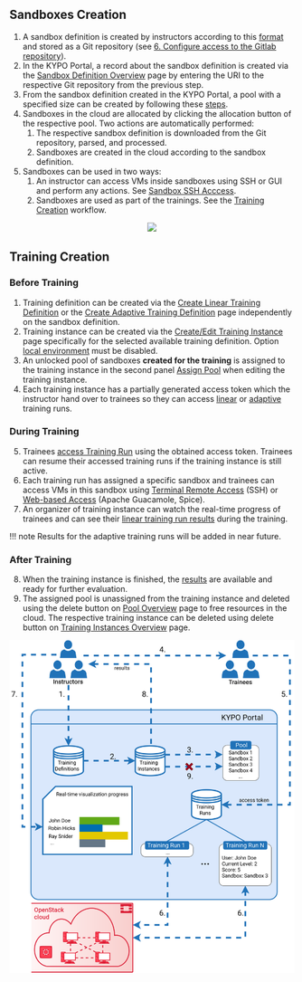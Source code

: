 ## Sandboxes Creation
1. A sandbox definition is created by instructors according to this [format](../../../user-guide-advanced/sandboxes/sandbox-definition/) and stored as a Git repository (see [6. Configure access to the Gitlab repository](../../../installation-guide/kypo-crp-deployment/#configure)). 
2. In the KYPO Portal, a record about the sandbox definition is created via the [Sandbox Definition Overview](../../../user-guide-basic/sandbox-agenda/sandbox-definition/) page by entering the URI to the respective Git repository from the previous step.
3. From the sandbox definition created in the KYPO Portal, a pool with a specified size can be created by following these [steps](../../../user-guide-basic/sandbox-agenda/pool/#create-pool). 
4. Sandboxes in the cloud are allocated by clicking the allocation button of the respective pool. Two actions are automatically performed:
    1. The respective sandbox definition is downloaded from the Git repository, parsed, and processed. 
    2. Sandboxes are created in the cloud according to the sandbox definition. 
5. Sandboxes can be used in two ways:
    1. An instructor can access VMs inside sandboxes using SSH or GUI and perform any actions. See [Sandbox SSH Acccess](../../../user-guide-advanced/sandboxes/sandbox-access/#sandbox-access).
    2. Sandboxes are used as part of the trainings. See the [Training Creation](#training-creation) workflow.
  

<p align="center" >
      <img style="width: 90%" src="../../../img/basic-concepts/KYPO-workflow-sandboxes-cloud.png">
</p>


## Training Creation

### Before Training 
1. Training definition can be created via the [Create Linear Training Definition](../../../user-guide-basic/training-agenda/training-definition/linear-training-definition/#add-a-new-definition) or the [Create Adaptive Training Definition](../../../user-guide-basic/training-agenda/training-definition/adaptive-training-definition/#add-a-new-definition) page independently on the sandbox definition.
2. Training instance can be created via the [Create/Edit Training Instance](../../../user-guide-basic/training-agenda/training-instance/#createedit-training-instance) page specifically for the selected available training definition. Option [local environment](../../terminology/#training) must be disabled. 
3. An unlocked pool of sandboxes **created for the training** is assigned to the training instance in the second panel [Assign Pool](../../../user-guide-basic/training-agenda/training-instance/#assign-pool) when editing the training instance.
4. Each training instance has a partially generated access token which the instructor hand over to trainees so they can access [linear](../../../user-guide-basic/training-agenda/training-run/linear-training-run/#training-run) or [adaptive](../../../user-guide-basic/training-agenda/training-run/adaptive-training-run/#training-run) training runs. 


### During Training
5. Trainees [access Training Run](../../../user-guide-basic/training-agenda/training-run/linear-training-run/#1-access-training) using the obtained access token. Trainees can resume their accessed training runs if the training instance is still active.
6. Each training run has assigned a specific sandbox and trainees can access VMs in this sandbox using [Terminal Remote Access](../../../user-guide-advanced/sandboxes/sandbox-access/#terminal-remote-access) (SSH) or [Web-based Access](../../../user-guide-advanced/sandboxes/sandbox-access/#web-based-access) (Apache Guacamole, Spice).
7. An organizer of training instance can watch the real-time progress of trainees and can see their [linear training run results](../../../user-guide-basic/training-agenda/visualizations/visualizations-for-linear/#progress-of-training-instance) during the training. 

!!! note
    Results for the adaptive training runs will be added in near future.

### After Training
8. When the training instance is finished, the [results](../../../user-guide-basic/training-agenda/visualizations/visualizations-for-linear/#results-of-training-instance) are available and ready for further evaluation.
9. The assigned pool is unassigned from the training instance and deleted using the delete button on [Pool Overview](../../../user-guide-basic/sandbox-agenda/pool/#pool-overview) page to free resources in the cloud. The respective training instance can be deleted using delete button on [Training Instances Overview](../../../user-guide-basic/training-agenda/training-instance/#training-instance-overview) page.

![KYPO-workflow-trainings](../../img/basic-concepts/KYPO-workflow-trainings-cloud.png)



